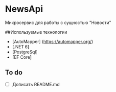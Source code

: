 # NewsApi
Микросервис для работы с сущностью "Новости"

##Используемые технологии
- [AutoMapper] (https://automapper.org/)
- [.NET 6]
- [PostgreSql]
- [EF Core]

## To do
- [ ] Дописать README.md
